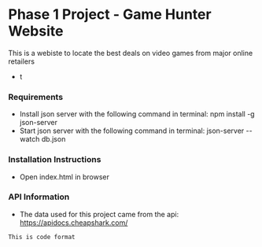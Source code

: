 # Phase 1 Project - Game Hunter Website
This is a webiste to locate the best deals on video games from major online retailers
* t



### Requirements                                                
* Install json server with the following command in terminal: npm install -g json-server
* Start json server with the following command in terminal: json-server --watch db.json
    

### Installation Instructions
* Open index.html in browser


### API Information
* The data used for this project came from the api: https://apidocs.cheapshark.com/


````
This is code format
````
